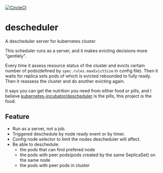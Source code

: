 [![CircleCI](https://circleci.com/gh/lentil1016/descheduler.svg?style=svg)](https://circleci.com/gh/lentil1016/descheduler)

# descheduler
A descheduler server for kubernetes cluster. 

This scheduler runs as a server, and it makes evicting decisions more "gentlely". 

Every time it assess resource status of the cluster and evicts certain number of pods(defined by `spec.rules.maxEvictSize` in config file). Then it waits for replica sets pods of which is evicted rebounded to fully ready. Then it reassess the cluster and do another evicting again.

It says you can get the nutrition you need from either food or pills, and I believe [kubernetes-incubator/descheduler](https://github.com/kubernetes-incubator/descheduler) is the pills, this project is the food.

## Feature

- Run as a server, not a job.
- Triggered deschedule by node ready event or by timer.
- Config node selector to limit the nodes descheduler will affect.
- Be able to deschedule:
  - the pods that can find prefered node
  - the pods with peer pods(pods created by the same SeplicaSet) on the same node
  - the pods with peer pods in cluster
